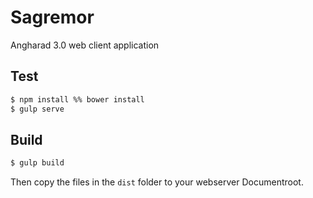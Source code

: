 # Sagremor

Angharad 3.0 web client application

## Test

```bash
$ npm install %% bower install
$ gulp serve
```

## Build

```bash
$ gulp build
```

Then copy the files in the `dist` folder to your webserver Documentroot.
